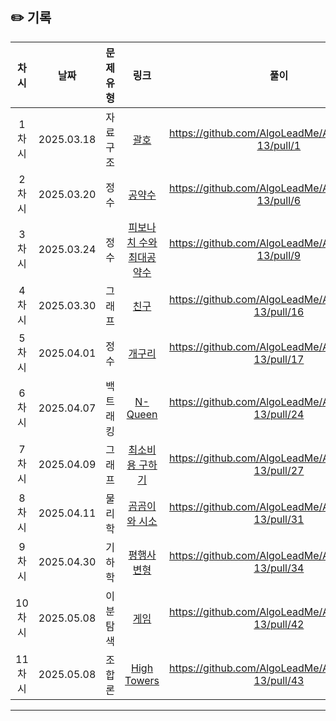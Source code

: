 ## ✏️ 기록   
 
 | 차시 |    날짜    | 문제유형 | 링크 | 풀이 |
 |:----:|:---------:|:----:|:-----:|:----:|
 | 1차시 | 2025.03.18 |  자료 구조  | [괄호](https://www.acmicpc.net/problem/9012)|https://github.com/AlgoLeadMe/AlgoLeadMe-13/pull/1|
 | 2차시 | 2025.03.20 |  정수  | [공약수](https://www.acmicpc.net/problem/1792)|https://github.com/AlgoLeadMe/AlgoLeadMe-13/pull/6|
 | 3차시 | 2025.03.24 |  정수  | [피보나치 수와 최대공약수](https://www.acmicpc.net/problem/11778)|https://github.com/AlgoLeadMe/AlgoLeadMe-13/pull/9|
 | 4차시 | 2025.03.30 | 그래프 | [친구](https://www.acmicpc.net/problem/1058)|https://github.com/AlgoLeadMe/AlgoLeadMe-13/pull/16|
 | 5차시 | 2025.04.01 |  정수  | [개구리](https://www.acmicpc.net/problem/25333)|https://github.com/AlgoLeadMe/AlgoLeadMe-13/pull/17|
 | 6차시 | 2025.04.07 | 백트래킹| [N-Queen](https://www.acmicpc.net/problem/9663)|https://github.com/AlgoLeadMe/AlgoLeadMe-13/pull/24|
 | 7차시 | 2025.04.09 | 그래프 | [최소비용 구하기](https://www.acmicpc.net/problem/1916)|https://github.com/AlgoLeadMe/AlgoLeadMe-13/pull/27|
 | 8차시 | 2025.04.11 | 물리학 | [곰곰이와 시소](https://www.acmicpc.net/problem/26072)|https://github.com/AlgoLeadMe/AlgoLeadMe-13/pull/31|
 | 9차시 | 2025.04.30 | 기하학 | [평행사변형](https://www.acmicpc.net/problem/1064)|https://github.com/AlgoLeadMe/AlgoLeadMe-13/pull/34|
 | 10차시 | 2025.05.08 | 이분탐색 | [게임](https://www.acmicpc.net/problem/1072)|https://github.com/AlgoLeadMe/AlgoLeadMe-13/pull/42|
 | 11차시 | 2025.05.08 | 조합론 | [High Towers](https://www.acmicpc.net/problem/33785)|https://github.com/AlgoLeadMe/AlgoLeadMe-13/pull/43|
 ---
